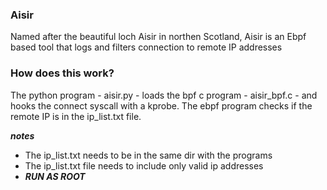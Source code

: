 ### Aisir
Named after the beautiful loch Aisir in northen Scotland, Aisir is an Ebpf based tool that logs and filters connection to remote IP addresses

### How does this work?
The python program - aisir.py - loads the bpf c program - aisir_bpf.c - and hooks the connect syscall with a kprobe.
The ebpf program checks if the remote IP is in the ip_list.txt file.

***notes***
- The ip_list.txt needs to be in the same dir with the programs
- The ip_list.txt file needs to include only valid ip addresses
- ***RUN AS ROOT***